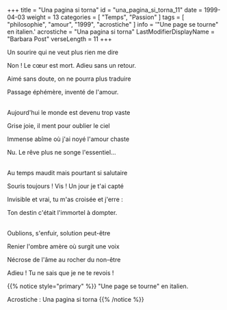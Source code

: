 +++
title = "Una pagina si torna"
id = "una_pagina_si_torna_11"
date = 1999-04-03
weight = 13
categories = [ "Temps", "Passion" ]
tags = [ "philosophie", "amour", "1999", "acrostiche" ]
info = '"Une page se tourne" en italien.'
acrostiche = "Una pagina si torna"
LastModifierDisplayName = "Barbara Post"
verseLength = 11
+++

Un sourire qui ne veut plus rien me dire

Non ! Le cœur est mort. Adieu sans un retour.

Aimé sans doute, on ne pourra plus traduire

Passage éphémère, inventé de l'amour.

 \
Aujourd'hui le monde est devenu trop vaste

Grise joie, il ment pour oublier le ciel

Immense abîme où j'ai noyé l'amour chaste

Nu. Le rêve plus ne songe l'essentiel...

 \
Au temps maudit mais pourtant si salutaire

Souris toujours ! Vis ! Un jour je t'ai capté

Invisible et vrai, tu m'as croisée et j'erre :

Ton destin c'était l'immortel à dompter.

 \
Oublions, s'enfuir, solution peut-être

Renier l'ombre amère où surgit une voix

Nécrose de l'âme au rocher du non-être

Adieu ! Tu ne sais que je ne te revois !

{{% notice style="primary" %}}
\"Une page se tourne\" en italien.

Acrostiche : Una pagina si torna
{{% /notice %}}
